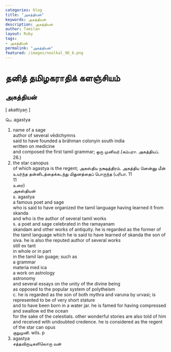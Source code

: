 ```yaml
---  
categories: blog  
title: "அகத்தியன்"
keywords: அகத்தியன்  
description: அகத்தியன்
author: Tamilan  
layout: Ruby  
tags:     
- அகத்தியன்
permalink: "அகத்தியன்"  
featured: /images/noolkal_96_6.png  
--- 
```

# தனித் தமிழகராதிக் களஞ்சியம்
## அகத்தியன்

[ akattiyaṉ ]  
  
பெ. agastya  
1. name of a sage  
author of several vēdichymns  
said to have founded a brāhman colonyin south india  
written on medicine  
and composed the first tamil grammar; ஒரு முனிவர்.(கம்பரா. அகத்தியப். 26.)  
2. the star canopus  
of which agastya is the regent; அகஸ்திய நக்ஷத்திரம். அகத்திய னென்னு மீன் உயர்ந்த தன்னிடத்தைக்கடந்து மிதுனத்தைப் பொருந்த (பரிபா. 11  
11  
உரை)  
அகஸ்தியன்  
s. agastya  
a famous poet and sage  
who is said to have organized the tamil language having learned it from skanda  
and who is the author of several tamil works  
s. a poet and sage celebrated in the ramayanam  
skandam and other works of antiquity. he is regarded as the former of the tamil language which he is said to have learned of skanda the son of siva. he is also the reputed author of several works  
still ex tant  
in whole or in part  
in the tamil lan guage; such as  
a grammar  
materia med ica  
a work on astrology  
astronomy  
and several essays on the unity of the divine being  
as opposed to the popular system of polytheism  
c. he is regarded as the son of both mythra and varuna by urvasi; is represented to be of very short stature  
and to have been born in a water jar. he is famed for having compressed and swallow ed the ocean  
for the sake of the celestials. other wonderful stories are also told of him  
and received with undoubted credence. he is considered as the regent of the star can opus  
குறுமுனி. wils. p  
5. agastya  
சத்தவிருடிகளிலொரு வன்